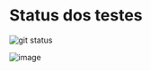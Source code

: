 # Status dos testes

![git status](http://3.129.230.99/svg/sophiaks/logica-sopa/)

![image](https://user-images.githubusercontent.com/49500515/187281449-75a10f03-511d-402d-b022-0437728ed7e6.png)
